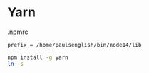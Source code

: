 # Yarn

.npmrc
```
prefix = /home/paulsenglish/bin/node14/lib
```
```sh
npm install -g yarn
ln -s 
```
